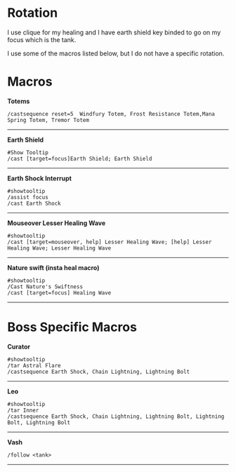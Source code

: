 # Rotation

I use clique for my healing and I have earth shield key binded to go on my focus which is the tank.

I use some of the macros listed below, but I do not have a specific rotation.

# Macros

**Totems**
```
/castsequence reset=5  Windfury Totem, Frost Resistance Totem,Mana Spring Totem, Tremor Totem
```

---

**Earth Shield**
```
#Show Tooltip
/cast [target=focus]Earth Shield; Earth Shield
```

---

**Earth Shock Interrupt**
```
#showtooltip
/assist focus
/cast Earth Shock
```

---

**Mouseover Lesser Healing Wave**
```
#showtooltip
/cast [target=mouseover, help] Lesser Healing Wave; [help] Lesser Healing Wave; Lesser Healing Wave
```

---

**Nature swift (insta heal macro)**
```
#showtooltip
/Cast Nature's Swiftness 
/cast [target=focus] Healing Wave
```

---

# Boss Specific Macros

**Curator**
```
#showtooltip
/tar Astral Flare
/castsequence Earth Shock, Chain Lightning, Lightning Bolt
```
---

**Leo**
```
#showtooltip
/tar Inner
/castsequence Earth Shock, Chain Lightning, Lightning Bolt, Lightning Bolt, Lightning Bolt
```

---

**Vash**
```
/follow <tank>
```

---